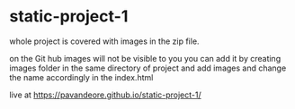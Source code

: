 # static-project-1

whole project is covered with images in the zip file.

on the Git hub
images will not be visible to you you can add it by creating images folder in the same directory of project and add images and
change the name accordingly in the index.html

live at https://pavandeore.github.io/static-project-1/ 
